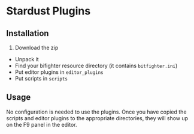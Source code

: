 Stardust Plugins
===

Installation
---

 1. Download the zip
 - Unpack it
 - Find your bifighter resource directory (it contains `bitfighter.ini`)
 - Put editor plugins in `editor_plugins`
 - Put scripts in `scripts`

Usage
---

No configuration is needed to use the plugins. Once you have copied the scripts
and editor plugins to the appropriate directories, they will show up on the F9
panel in the editor.
